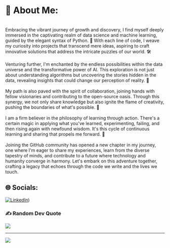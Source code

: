 # 💫 About Me:
<br>Embracing the vibrant journey of growth and discovery, I find myself deeply immersed in the captivating realm of data science and machine learning, guided by the elegant syntax of Python. 📘 With each line of code, I weave my curiosity into projects that transcend mere ideas, aspiring to craft innovative solutions that address the intricate puzzles of our world. 🛠️<br><br>Venturing further, I'm enchanted by the endless possibilities within the data universe and the transformative power of AI. This exploration is not just about understanding algorithms but uncovering the stories hidden in the data, revealing insights that could change our perception of reality. 🧬<br><br>My path is also paved with the spirit of collaboration, joining hands with fellow visionaries and contributing to the open-source oasis. Through this synergy, we not only share knowledge but also ignite the flame of creativity, pushing the boundaries of what's possible. 🤝<br><br>I am a firm believer in the philosophy of learning through action. There's a certain magic in applying what you've learned, experimenting, failing, and then rising again with newfound wisdom. It's this cycle of continuous learning and sharing that propels me forward. 🚀<br><br>Joining the GitHub community has opened a new chapter in my journey, one where I'm eager to share my experiences, learn from the diverse tapestry of minds, and contribute to a future where technology and humanity converge in harmony. Let's embark on this adventure together, crafting a legacy that echoes through the code we write and the lives we touch.


## 🌐 Socials:
[![LinkedIn](https://img.shields.io/badge/LinkedIn-%230077B5.svg?logo=linkedin&logoColor=white)](https://www.linkedin.com/in/achraf-jmel-4556b5213/)) 


### ✍️ Random Dev Quote
![](https://quotes-github-readme.vercel.app/api?type=horizontal&theme=radical)


---
[![](https://visitcount.itsvg.in/api?id=achrafjm&icon=0&color=0)](https://visitcount.itsvg.in)

<!-- Proudly created with GPRM ( https://gprm.itsvg.in ) -->
